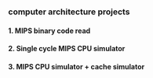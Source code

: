 ### computer architecture projects
#### 1. MIPS binary code read
#### 2. Single cycle MIPS CPU simulator
#### 3. MIPS CPU simulator + cache simulator
